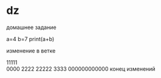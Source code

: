 # dz
домашнее задание

a=4
b=7
print(a+b)

изменение в ветке


11111  
0000
2222
22222
3333
000000000000
конец изменений

